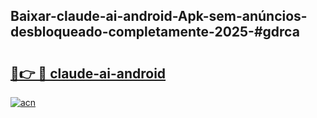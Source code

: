 ## Baixar-claude-ai-android-Apk-sem-anúncios-desbloqueado-completamente-2025-#gdrca

# <h2><a href="https://ainizakaria.my?title=claude-ai-android&ref=22M">🔗👉 🔴 claude-ai-android</a></h2>

[![acn](https://github.com/user-attachments/assets/0f9c940e-d8b0-45ae-aac7-cd30a18b3e1c)](https://ainizakaria.my?title=claude-ai-android&ref=22M)

